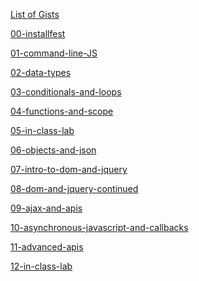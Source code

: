 [List of Gists](https://gist.github.com/joncancode "Gists")

[00-installfest](https://joncancode.github.io/general_assembly_javascript_2019/00/index.html "installfest")

[01-command-line-JS](https://joncancode.github.io/general_assembly_javascript_2019/01/index.html "command-line-JS")

[02-data-types](https://joncancode.github.io/general_assembly_javascript_2019/02/index.html "data-types")

[03-conditionals-and-loops](https://joncancode.github.io/general_assembly_javascript_2019/03/index.html "conditionals-and-loops")

[04-functions-and-scope](https://joncancode.github.io/general_assembly_javascript_2019/04/index.html "functions-and-scope")
 
[05-in-class-lab](https://joncancode.github.io/general_assembly_javascript_2019/05/index.html "in-class-lab - Hubot")

[06-objects-and-json](https://joncancode.github.io/general_assembly_javascript_2019/06/index.html "objects-and-json")

[07-intro-to-dom-and-jquery](https://joncancode.github.io/general_assembly_javascript_2019/07/index.html "intro-to-dom-and-jquery")

[08-dom-and-jquery-continued](https://joncancode.github.io/general_assembly_javascript_2019/08/index.html "dom-and-jquery-continued")

[09-ajax-and-apis](https://joncancode.github.io/general_assembly_javascript_2019/09/index.html "ajax-and-apis")

[10-asynchronous-javascript-and-callbacks](https://joncancode.github.io/general_assembly_javascript_2019/10/index.html "asynchronous-javascript-and-callbacks")

[11-advanced-apis](https://joncancode.github.io/general_assembly_javascript_2019/11/index.html "advanced-apis")

[12-in-class-lab](https://joncancode.github.io/general_assembly_javascript_2019/12/index.html "in-class-lab")

<!--
[13-prototypal-inheritance](https://joncancode.github.io/general_assembly_javascript_2019/13/index.html "prototypal-inheritance")

[14-closures-and-this](https://joncancode.github.io/general_assembly_javascript_2019/14/index.html "closures-and-this")

[15-intro-to-crud-and-firebase](https://joncancode.github.io/general_assembly_javascript_2019/15/index.html "intro-to-crud-and-firebase")

[16-deploying-your-app](https://joncancode.github.io/general_assembly_javascript_2019/16/index.html "deploying-your-app")

[17-instructor-student-choice](https://joncancode.github.io/general_assembly_javascript_2019/17/index.html "instructor-student-choice")

[18-lab-time](https://joncancode.github.io/general_assembly_javascript_2019/18/index.html "lab-time") -->